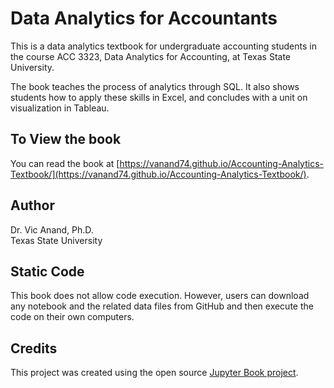 # Data Analytics for Accountants

This is a data analytics textbook for undergraduate accounting students in the course ACC 3323, Data Analytics for Accounting, at Texas State University. 

The book teaches the process of analytics through SQL. It also shows students how to apply these skills in Excel, and concludes with a unit on visualization in Tableau.

## To View the book
You can read the book at [https://vanand74.github.io/Accounting-Analytics-Textbook/](https://vanand74.github.io/Accounting-Analytics-Textbook/).

## Author
Dr. Vic Anand, Ph.D.  
Texas State University

## Static Code
This book does not allow code execution. However, users can download
any notebook and the related data files from GitHub and then execute the code
on their own computers.

## Credits

This project was created using the open source [Jupyter Book project](https://jupyterbook.org/).
